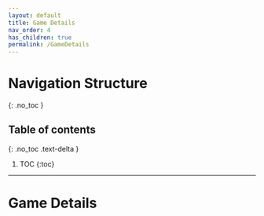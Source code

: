 ```yaml
---
layout: default
title: Game Details
nav_order: 4
has_children: true
permalink: /GameDetails
---
```


# Navigation Structure
{: .no_toc }

## Table of contents
{: .no_toc .text-delta }

1. TOC
{:toc}

---

# Game Details


